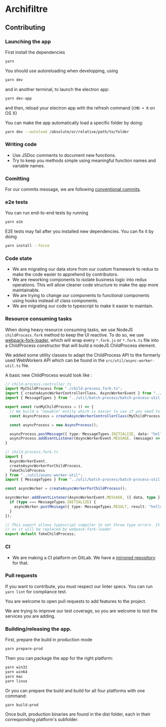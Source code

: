 # Archifiltre

## Contributing

### Launching the app

First install the dependencies

```bash
yarn
```

You should use autoreloading when developping, using

```bash
yarn dev
```

and in another terminal, to launch the electron app:

```bash
yarn dev-app
```

and then, reload your electron app with the refresh command (`CMD + R` on OS X)

You can make the app automatically load a specific folder by doing:

```bash
yarn dev --autoload /absolute/or/relative/path/to/folder
```


### Writing code

- Use JSDoc comments to document new functions.
- Try to keep you methods simple using meaningful function names and variable names. 

### Comitting

For our commits message, we are following [conventional commits](https://www.conventionalcommits.org).

### e2e tests

You can run end-to-end tests by running

```bash
yarn e2e
```

E2E tests may fail after you installed new dependencies. You can fix it by doing

```bash
yarn install --force
```

### Code state

- We are migrating our data store from our custom framework to redux to make the code easier to apprehend by contributors.
- We are reworking components to isolate business logic into redux operations. This will allow cleaner code structure to make the app more maintainable.
- We are trying to change our components to functional components using hooks instead of class components.
- We are migrating our code to typescript to make it easier to maintain.

### Resource consuming tasks

When doing heavy resource consuming tasks, we use NodeJS `childProcess.fork` method to keep the UI reactive. To do so,
we use [webpack-fork-loader](https://www.npmjs.com/package/webpack-fork-loader), which will wrap every `*.fork.js` or
`*.fork.ts` file into a ChildProcess constructor that will build a nodeJS ChildProcess element.

We added some utility classes to adapt the ChildProcess API to the formerly used WebWorkers API which can be found in
the `src/util/async-worker-util.ts` file.

A basic new ChildProcess would look like :

```typescript
// child-process.controller.ts
import MyChildProcess from "./child-process.fork.ts";
import { createAsyncWorkerControllerClass, AsyncWorkerEvent } from "../util/async-worker-util";
import { MessageTypes } from "../util/batch-process/batch-process-util-types";

export const runMyChildProcess = () => {
  // We build a "newable" entity which is easier to use if you need to spawn mutliple process
  const AsyncProcess = createAsyncWorkerControllerClass(MyChildProcess);

  const asyncProcess = new AsyncProcess();

  asyncProcess.postMessage({ type: MessageTypes.INITIALIZE, data: "hello" });
  asyncProcess.addEventListener(AsyncWorkerEvent.MESSAGE, (message) => { console.log("messageReceived", message) });
}
```
```typescript
// child-process.fork.ts
import {
  AsyncWorkerEvent,
  createAsyncWorkerForChildProcess,
  fakeChildProcess
} from "../util/async-worker-util";
import { MessageTypes } from "../util/batch-process/batch-process-util-types";

const asyncWorker = createAsyncWorkerForChildProcess();

asyncWorker.addEventListener(AsyncWorkerEvent.MESSAGE, ({ data, type }) => {
  if (type === MessageTypes.INITIALIZE) {
    asyncWorker.postMessage({ type: MessageTypes.RESULT, result: "hello" });
  }
});

// This export allows typescript compiler to not throw type errors. It will not really be used
// as it will be replaced by webpack-fork-loader
export default fakeChildProcess;
```

### CI

- We are making a CI platform on GitLab. We have a [mirrored repository](https://gitlab.factory.social.gouv.fr/SocialGouv/archifiltre) for that.

### Pull requests

If you want to contribute, you must respect our linter specs. You can run `yarn lint` for compliance test.

You are welcome to open pull requests to add features to the project.

We are trying to improve our test coverage, so you are welcome to test the services you are adding.

### Building/releasing the app.

First, prepare the build in production mode

```bash
yarn prepare-prod
```

Then you can package the app for the right platform:

```bash
yarn win32
yarn win64
yarn mac
yarn linux
```

Or you can prepare the build and build for all four platforms with one command:

```bash
yarn build-prod
```

Once built, production binaries are found in the dist folder, each in their corresponding platform's subfolder.
